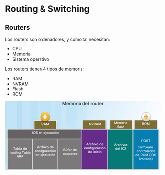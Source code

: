 # Routing & Switching

## Routers
Los routers son ordenadores, y como tal necesitan:
+ CPU
+ Memoria
+ Sistema operativo

Los routers tienen 4 tipos de memoria:
+ RAM
+ NVRAM
+ Flash
+ ROM

![Memorias router](https://github.com/13sauca13/PRG/blob/master/Recursos/Memorias%20Router.PNG)

